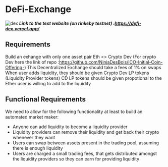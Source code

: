 # DeFi-Exchange
![dex](https://user-images.githubusercontent.com/77759462/164355666-b8373945-f693-490c-a36b-922ab57abcd2.png)
***Link to the test website (on rinkeby testnet) :https://defi-dex.vercel.app/***

## Requirements
Build an exhange with only one asset pair Eth <> Crypto Dev (For crypto Dev here the link of repo :https://github.com/NinjaDesBois/ICO-Initial-Coin-Offering-)
This Decentralized Exchange should take a fees of 1% on swaps
When user adds liquidity, they should be given Crypto Dev LP tokens (Liquidity Provider tokens)
CD LP tokens should be given propotional to the Ether user is willing to add to the liquidity

## Functional Requirements
We need to allow for the following functionality at least to build an automated market maker:
- Anyone can add liquidity to become a liquidity provider
- Liquidity providers can remove their liquidity and get back their crypto whenever they want
- Users can swap between assets present in the trading pool, assuming there is enough liquidity
- Users are charged a small trading fees, that gets distributed amongst the liquidity providers so they can earn for providing liquidity
